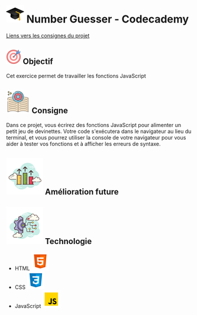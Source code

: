 
# ![logo chapeau diplôme](/ressource/diplomeCasquette.png) Number Guesser - Codecademy
[Liens vers les consignes du projet](https://www.codecademy.com/journeys/full-stack-engineer/paths/fscj-22-building-interactive-websites/tracks/fscj-22-javascript-syntax-part-i/modules/wdcp-22-number-guesser-75517b97-cc5e-4579-a3ad-898b87826534/projects/number-guesser-independent-practice)


## ![Logo objectif](/ressource/objectif.png) Objectif 
Cet exercice permet de travailler les fonctions JavaScript


## ![Logo consigne](/ressource/instruction.png) Consigne
Dans ce projet, vous écrirez des fonctions JavaScript pour alimenter un petit jeu de devinettes. Votre code s'exécutera dans le navigateur au lieu du terminal, et vous pourrez utiliser la console de votre navigateur pour vous aider à tester vos fonctions et à afficher les erreurs de syntaxe.

## ![Amelioration Logo](/ressource/ameliorationLogo.png) Amélioration future


## ![Logo Technologie](/ressource/technologie.png) Technologie
- HTML ![Logo HTML](/ressource/htmlLogo.png)
- CSS ![Logo CSS](/ressource/cssLogo.png)
- JavaScript ![Logo JavaScript](/ressource/javascriptLogo.png)